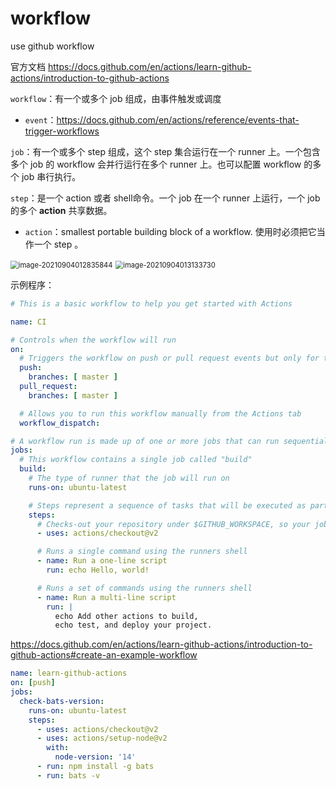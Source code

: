 # workflow
use github workflow

官方文档 https://docs.github.com/en/actions/learn-github-actions/introduction-to-github-actions



`workflow`：有一个或多个 job 组成，由事件触发或调度

- `event`：https://docs.github.com/en/actions/reference/events-that-trigger-workflows

`job`：有一个或多个 step 组成，这个 step 集合运行在一个 runner 上。一个包含多个 job 的 workflow 会并行运行在多个 runner 上。也可以配置 workflow 的多个 job 串行执行。

`step`：是一个 action 或者 shell命令。一个  job 在一个 runner 上运行，一个 job 的多个 **action** 共享数据。

- `action`：smallest portable building block of a workflow. 使用时必须把它当作一个 step 。



<img src="images/README.assets/image-20210904012835844.png" alt="image-20210904012835844" style="zoom:80%;" />

<img src="images/README.assets/image-20210904013133730.png" alt="image-20210904013133730" style="zoom:80%;" />





示例程序：

```yaml
# This is a basic workflow to help you get started with Actions

name: CI

# Controls when the workflow will run
on:
  # Triggers the workflow on push or pull request events but only for the master branch
  push:
    branches: [ master ]
  pull_request:
    branches: [ master ]

  # Allows you to run this workflow manually from the Actions tab
  workflow_dispatch:

# A workflow run is made up of one or more jobs that can run sequentially or in parallel
jobs:
  # This workflow contains a single job called "build"
  build:
    # The type of runner that the job will run on
    runs-on: ubuntu-latest

    # Steps represent a sequence of tasks that will be executed as part of the job
    steps:
      # Checks-out your repository under $GITHUB_WORKSPACE, so your job can access it
      - uses: actions/checkout@v2

      # Runs a single command using the runners shell
      - name: Run a one-line script
        run: echo Hello, world!

      # Runs a set of commands using the runners shell
      - name: Run a multi-line script
        run: |
          echo Add other actions to build,
          echo test, and deploy your project.

```



https://docs.github.com/en/actions/learn-github-actions/introduction-to-github-actions#create-an-example-workflow

```yaml
name: learn-github-actions
on: [push]
jobs:
  check-bats-version:
    runs-on: ubuntu-latest
    steps:
      - uses: actions/checkout@v2
      - uses: actions/setup-node@v2
        with:
          node-version: '14'
      - run: npm install -g bats
      - run: bats -v

```







